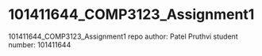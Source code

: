 # 101411644_COMP3123_Assignment1
101411644_COMP3123_Assignment1 repo
author: Patel Pruthvi
student number: 101411644
